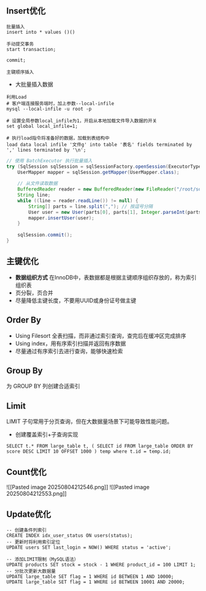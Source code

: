 ## Insert优化
```mysql
批量插入
insert into * values ()()

手动提交事务
start transaction;

commit;

主键顺序插入
```

- 大批量插入数据
```mysql
利用Load
# 客户端连接服务端时，加上参数--local-infile
mysql --local-infile -u root -p

# 设置全局参数local_infile为1，开启从本地加载文件导入数据的开关
set global local_infile=1;

# 执行load指令将准备好的数据，加载到表结构中
load data local infile '文件g' into table '表名' fields terminated by ',' lines terminated by '\n';
```

```java
// 使用 BatchExecutor 执行批量插入
try (SqlSession sqlSession = sqlSessionFactory.openSession(ExecutorType.BATCH)) {
    UserMapper mapper = sqlSession.getMapper(UserMapper.class);
    
    // 从文件读取数据
    BufferedReader reader = new BufferedReader(new FileReader("/root/sql1.log"));
    String line;
    while ((line = reader.readLine()) != null) {
        String[] parts = line.split(","); // 按逗号分隔
        User user = new User(parts[0], parts[1], Integer.parseInt(parts[2]));
        mapper.insertUser(user);
    }
    
    sqlSession.commit();
}
```

## 主键优化
- **数据组织方式**
    在InnoDB中，表数据都是根据主键顺序组织存放的，称为索引组织表
- 页分裂，页合并
- 尽量降低主键长度，不要用UUID或身份证号做主键

## **Order By**
- Using Filesort 全表扫描，而非通过索引查询，查完后在缓冲区完成排序
- Using index，用有序索引扫描并返回有序数据
- 尽量通过有序索引去进行查询，能够快速检索

## **Group By**
为 GROUP BY 列创建合适索引

## **Limit** 
LIMIT 子句常用于分页查询，但在大数据量场景下可能导致性能问题。
- 创建覆盖索引+子查询实现
```mysql
SELECT t.* FROM large_table t, ( SELECT id FROM large_table ORDER BY score DESC LIMIT 10 OFFSET 1000 ) temp where t.id = temp.id;
```

## **Count优化**
![[Pasted image 20250804212546.png]]
![[Pasted image 20250804212553.png]]


## **Update优化**
```mysql
-- 创建条件列索引
CREATE INDEX idx_user_status ON users(status);
-- 更新时将利用索引定位
UPDATE users SET last_login = NOW() WHERE status = 'active';

-- 添加LIMIT限制（MySQL语法）
UPDATE products SET stock = stock - 1 WHERE product_id = 100 LIMIT 1;
-- 分批次更新大数据量
UPDATE large_table SET flag = 1 WHERE id BETWEEN 1 AND 10000;
UPDATE large_table SET flag = 1 WHERE id BETWEEN 10001 AND 20000;
```